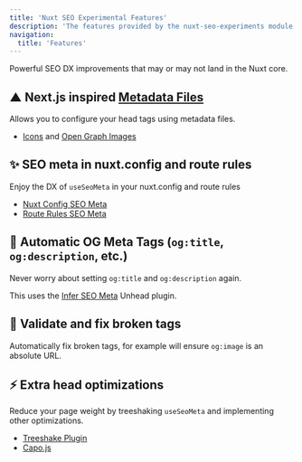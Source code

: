 ```yaml
---
title: 'Nuxt SEO Experimental Features'
description: 'The features provided by the nuxt-seo-experiments module.'
navigation:
  title: 'Features'
---
```


Powerful SEO DX improvements that may or may not land in the Nuxt core.

## ▲ Next.js inspired [Metadata Files](https://nextjs.org/docs/app/api-reference/file-conventions/metadata)

Allows you to configure your head tags using metadata files.

- [Icons](/experiments/guides/app-icons) and [Open Graph Images](/experiments/guides/open-graph-images)

## ✨ SEO meta in nuxt.config and route rules

Enjoy the DX of `useSeoMeta` in your nuxt.config and route rules

- [Nuxt Config SEO Meta](/experiments/guides/nuxt-config-seo-meta)
- [Route Rules SEO Meta](/experiments/guides/route-rules)

## 🤖 Automatic OG Meta Tags (`og:title`, `og:description`, etc.)

Never worry about setting `og:title` and `og:description` again.

This uses the [Infer SEO Meta](https://unhead.unjs.io/plugins/plugins/infer-seo-meta-tags) Unhead plugin. 

## 🧙 Validate and fix broken tags

Automatically fix broken tags, for example will ensure `og:image` is an absolute URL.

## ⚡ Extra head optimizations

Reduce your page weight by treeshaking `useSeoMeta` and implementing other optimizations.

- [Treeshake Plugin](https://unhead.unjs.io/plugins/plugins/vite-plugin)
- [Capo.js](https://unhead.unjs.io/plugins/plugins/capo)
